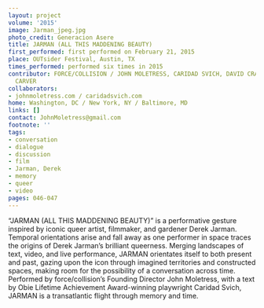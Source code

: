 ```yaml
---
layout: project
volume: '2015'
image: Jarman_jpeg.jpg
photo_credit: Generacion Asere
title: JARMAN (ALL THIS MADDENING BEAUTY)
first_performed: first performed on February 21, 2015
place: OUTsider Festival, Austin, TX
times_performed: performed six times in 2015
contributor: FORCE/COLLISION / JOHN MOLETRESS, CARIDAD SVICH, DAVID CRANDALL & BENJAMIN
  CARVER
collaborators:
- johnmoletress.com / caridadsvich.com
home: Washington, DC / New York, NY / Baltimore, MD
links: []
contact: JohnMoletress@gmail.com
footnote: ''
tags:
- conversation
- dialogue
- discussion
- film
- Jarman, Derek
- memory
- queer
- video
pages: 046-047
---
```


“JARMAN (ALL THIS MADDENING BEAUTY)” is a performative gesture inspired by iconic queer artist, filmmaker, and gardener Derek Jarman. Temporal orientations arise and fall away as one performer in space traces the origins of Derek Jarman’s brilliant queerness. Merging landscapes of text, video, and live performance, JARMAN orientates itself to both present and past, gazing upon the icon through imagined territories and constructed spaces, making room for the possibility of a conversation across time. Performed by force/collision’s Founding Director John Moletress, with a text by Obie Lifetime Achievement Award-winning playwright Caridad Svich, JARMAN is a transatlantic flight through memory and time.

